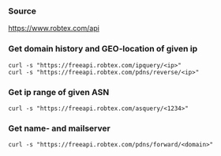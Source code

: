 ### Source
https://www.robtex.com/api

### Get domain history and GEO-location of given ip
```
curl -s "https://freeapi.robtex.com/ipquery/<ip>"
curl -s "https://freeapi.robtex.com/pdns/reverse/<ip>"
```

### Get ip range of given ASN
```
curl -s "https://freeapi.robtex.com/asquery/<1234>"
```

### Get name- and mailserver
```
curl -s "https://freeapi.robtex.com/pdns/forward/<domain>"
```

